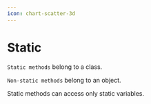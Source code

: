 ```yaml
---
icon: chart-scatter-3d
---
```


# Static

`Static methods` belong to a class.

`Non-static methods` belong to an object.



Static methods can access only static variables.
